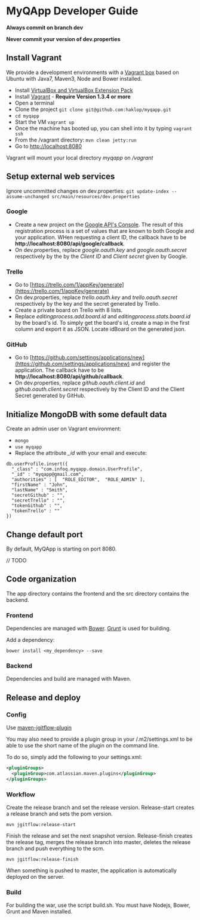 # MyQApp Developer Guide

**Always commit on branch dev**

**Never commit your version of dev.properties**

## Install Vagrant

We provide a development environments with a [Vagrant box](https://github.com/haklop/myqapp/blob/dev/Vagrantfile) based on Ubuntu with Java7, Maven3, Node and Bower installed.

- Install [VirtualBox and VirtualBox Extension Pack](https://www.virtualbox.org/wiki/Downloads)
- Install [Vagrant](http://www.vagrantup.com/) - **Require Version 1.3.4 or more**
- Open a terminal
- Clone the project ```git clone git@github.com:haklop/myqapp.git```
- ```cd myqapp```
- Start the VM ```vagrant up```
- Once the machine has booted up, you can shell into it by typing ```vagrant ssh```
- From the /vagrant directory: ```mvn clean jetty:run```
- Go to [http://localhost:8080](http://localhost:8080)

Vagrant will mount your local directory *myqapp* on */vagrant*

## Setup external web services

Ignore uncommitted changes on dev.properties: ```git update-index --assume-unchanged src/main/resources/dev.properties```

### Google

- Create a new project on the [Google API's Console](https://code.google.com/apis/console#access). The result of this registration process is a set of values that are known to both Google and your application. WHen requesting a client ID, the callback have to be **http://localhost:8080/api/google/callback**.
- On dev.properties, replace *google.oauth.key* and *google.oauth.secret* respectively by the by the *Client ID* and *Client secret* given by Google.

### Trello

- Go to [https://trello.com/1/appKey/generate](https://trello.com/1/appKey/generate)
- On dev.properties, replace *trello.oauth.key* and *trello.oauth.secret* respectively by the key and the secret generated by Trello.
- Create a private board on Trello with 8 lists.
- Replace *editingprocess.add.board.id* and *editingprocess.stats.board.id* by the board's id. To simply get the board's id, create a map in the first column and export it as JSON. Locate idBoard on the generated json.

### GitHub

- Go to [https://github.com/settings/applications/new](https://github.com/settings/applications/new) and register the application. The callback have to be **http://localhost:8080/api/github/callback**.
- On dev.properties, replace *github.oauth.client.id* and *github.oauth.client.secret* respectively by the Client ID and the Client Secret generated by GitHub.

## Initialize MongoDB with some default data

Create an admin user on Vagrant environment:

- ```mongo```
- ```use myqapp```
- Replace the attribute *_id* with your email and execute:

```
db.userProfile.insert({ 
  "_class" : "com.infoq.myqapp.domain.UserProfile", 
  "_id" : "myqapp@gmail.com", 
  "authorities" : [  "ROLE_EDITOR",  "ROLE_ADMIN" ], 
  "firstName" : "John", 
  "lastName" : "Smith", 
  "secretGithub" : "", 
  "secretTrello" : "", 
  "tokenGithub" : "", 
  "tokenTrello" : "" 
})
```


## Change default port

By default, MyQApp is starting on port 8080.

// TODO

## Code organization

The app directory contains the frontend and the src directory contains the backend.

### Frontend

Dependencies are managed with [Bower](http://bower.io/). [Grunt](http://gruntjs.com/getting-started) is used for building.

Add a dependency:

	bower install <my_dependency> --save

### Backend

Dependencies and build are managed with Maven.

## Release and deploy

### Config

Use [maven-jgitflow-plugin](https://bitbucket.org/atlassian/maven-jgitflow-plugin/wiki/Home)

You may also need to provide a plugin group in your /.m2/settings.xml to be able to use the short name of the plugin on the command line.

To do so, simply add the following to your settings.xml:
```xml
<pluginGroups>
  <pluginGroup>com.atlassian.maven.plugins</pluginGroup>
</pluginGroups>
```

### Workflow

Create the release branch and set the release version. Release-start creates a release branch and sets the pom version.

	mvn jgitflow:release-start

Finish the release and set the next snapshot version. Release-finish creates the release tag, merges the release branch into master, deletes the release branch and push everything to the scm.

	mvn jgitflow:release-finish
	
When something is pushed to master, the application is automatically deployed on the server.

### Build

For building the war, use the script build.sh. You must have Nodejs, Bower, Grunt and Maven installed.
